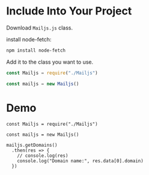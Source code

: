 # Include Into Your Project

Download `Mailjs.js` class.

install node-fetch:

```sh
npm install node-fetch
```

Add it to the class you want to use.

```js
const Mailjs = require("./Mailjs")

const mailjs = new Mailjs()
```

# Demo

```
const Mailjs = require("./Mailjs")

const mailjs = new Mailjs()

mailjs.getDomains()
  .then(res => {
    // console.log(res)
    console.log("Domain name:", res.data[0].domain)
  })
```
